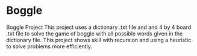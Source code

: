 # Boggle
Boggle Project 
This project uses a dictionary .txt file and and 4 by 4 board .txt file to solve the game of boggle with all possible words given in the dictionary file.
This project shows skill with recursion and using a heuristic to solve problems more efficiently. 
